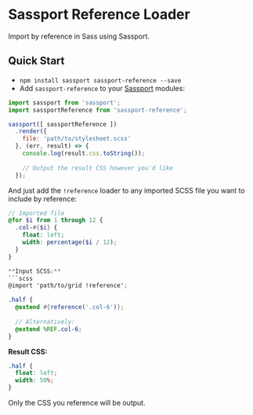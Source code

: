 # Sassport Reference Loader

Import by reference in Sass using Sassport.

## Quick Start
- `npm install sassport sassport-reference --save`
- Add `sassport-reference` to your [Sassport](https://www.github.com/davidkpiano/sassport) modules:

```js
import sassport from 'sassport';
import sassportReference from 'sassport-reference';

sassport([ sassportReference ])
  .render({
    file: 'path/to/stylesheet.scss'
  }, (err, result) => {
    console.log(result.css.toString());
    
    // Output the result CSS however you'd like
  });
```

And just add the `!reference` loader to any imported SCSS file you want to include by reference:

```scss
// Imported file
@for $i from 1 through 12 {
  .col-#{$i} {
    float: left;
    width: percentage($i / 12);
  }
}

**Input SCSS:**
```scss
@import 'path/to/grid !reference';

.half {
  @extend #{reference('.col-6')};
  
  // Alternatively:
  @extend %REF.col-6;
}
```

**Result CSS:**
```css
.half {
  float: left;
  width: 50%;
}
```

Only the CSS you reference will be output.
